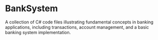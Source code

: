 # BankSystem
A collection of C# code files illustrating fundamental concepts in banking applications, including transactions, account management, and a basic banking system implementation.
